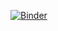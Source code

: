 [![Binder](https://mybinder.org/badge_logo.svg)](https://mybinder.org/v2/gh/python-villon/SNT_de_villele/master)
